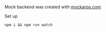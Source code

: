 Mock backend was created with [mockaroo.com](https://mockaroo.com)

Set up 
```
npm i && npm run watch
```


